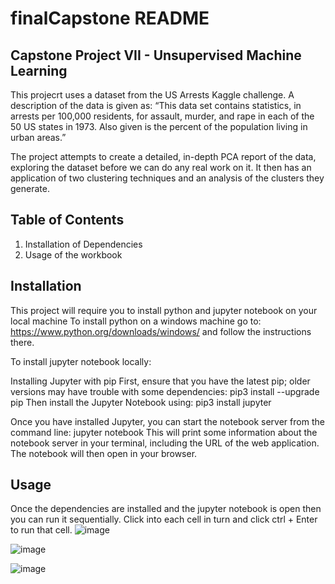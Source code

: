# finalCapstone README
## Capstone Project VII - Unsupervised Machine Learning

This projecrt uses a dataset from the US Arrests Kaggle challenge. A description of the data is given as: “This data set contains statistics, in arrests per 100,000 residents, for assault, murder, and rape in each of the 50 US states in 1973. Also given is the percent of the population living in urban areas.”

The project attempts to create a detailed, in-depth PCA report of the data, exploring the dataset before we can do any real work on it. 
It then has an application of two clustering techniques and an analysis of the clusters they generate.

## Table of Contents
1. Installation of Dependencies
2. Usage of the workbook

## Installation
This project will require you to install python and jupyter notebook on your local machine
To install python on a windows machine go to: https://www.python.org/downloads/windows/
and follow the instructions there.

To install jupyter notebook locally:

Installing Jupyter with pip
  First, ensure that you have the latest pip; older versions may have trouble with some dependencies:
    pip3 install --upgrade pip
  Then install the Jupyter Notebook using:
    pip3 install jupyter
    
Once you have installed Jupyter, you can start the notebook server from the command line:
  jupyter notebook
This will print some information about the notebook server in your terminal, including the URL of the web application. The notebook will then open in your browser.

## Usage
Once the dependencies are installed and the jupyter notebook is open then you can run it sequentially. Click into each cell in turn and click ctrl + Enter to run that cell.
![image](https://user-images.githubusercontent.com/125828364/220094123-467ca405-b3ee-4cf6-8a4e-c128f602888b.png)

![image](https://user-images.githubusercontent.com/125828364/220094217-120019a6-bb64-49f1-bf99-5540b5456f67.png)

![image](https://user-images.githubusercontent.com/125828364/220094264-caad55d8-209a-4dcf-a687-8297866b7a07.png)

